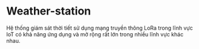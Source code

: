 # Weather-station
Hệ thống giám sát thời tiết sử dụng mạng truyền thông LoRa trong lĩnh vực IoT có khả năng ứng dụng và mở rộng rất lớn trong nhiều lĩnh vực khác nhau.
